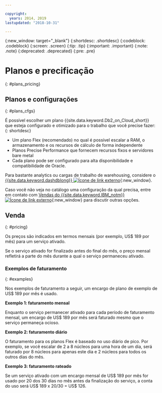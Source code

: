 ```yaml
---

copyright:
  years: 2014, 2019
lastupdated: "2018-10-31"

---
```


<!-- Attribute definitions --> 
{:new_window: target="_blank"}
{:shortdesc: .shortdesc}
{:codeblock: .codeblock}
{:screen: .screen}
{:tip: .tip}
{:important: .important}
{:note: .note}
{:deprecated: .deprecated}
{:pre: .pre}

# Planos e precificação
{: #plans_pricing}

## Planos e configurações
{: #plans_cfgs}

É possível escolher um plano {{site.data.keyword.Db2_on_Cloud_short}} que esteja configurado e otimizado para o trabalho que você precise fazer:
{: shortdesc}

   * Um plano Flex (recomendado) no qual é possível escalar a RAM, o armazenamento e os recursos de cálculo de forma independente
   * Planos Precise Performance que fornecem recursos fixos e servidores bare metal
   * Cada plano pode ser configurado para alta disponibilidade e compatibilidade de Oracle.

Para bastante analytics ou cargas de trabalho de warehousing, considere o [{{site.data.keyword.dashdblong}} ![Ícone de link externo](../../icons/launch-glyph.svg "Ícone de link externo")](https://www.ibm.com/cloud/db2-warehouse-on-cloud){:new_window}.

Caso você não veja no catálogo uma configuração da qual precisa, entre em contato com [Vendas do {{site.data.keyword.IBM_notm}}![Ícone de link externo](../../icons/launch-glyph.svg "Ícone de link externo")](https://www.ibm.com/connect/ibm/us/en/?lnk=fcw){:new_window} para discutir outras opções.

## Venda
{: #pricing}

Os preços são indicados em termos mensais (por exemplo, US$ 189 por mês) para um serviço ativado. 

Se o serviço ativado for finalizado antes do final do mês, o preço mensal refletirá a parte do mês durante a qual o
serviço permaneceu ativado.

### Exemplos de faturamento
{: #examples}

Nos exemplos de faturamento a seguir, um encargo de plano de exemplo de US$ 189 por mês é usado.

**Exemplo 1: faturamento mensal**

Enquanto o serviço permanecer ativado para cada período de faturamento mensal, um encargo de US$ 189 por mês será
faturado mesmo que o serviço permaneça ocioso.

**Exemplo 2: faturamento diário**

O faturamento para os planos Flex é baseado no uso diário de pico. Por exemplo, se você
escalar de 2 a 8 núcleos para uma hora de um dia, será faturado por 8 núcleos para apenas este dia e 2 núcleos para
todos os outros dias do mês.

**Exemplo 3: faturamento rateado**

Se um serviço ativado com um encargo mensal de US$ 189 por mês for usado por 20 dos 30 dias no mês antes
da finalização do serviço, a conta do uso será US$ 189 x 20/30 = US$ 126.

